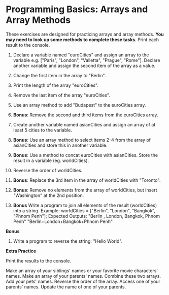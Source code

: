 # Programming Basics: Arrays and Array Methods

 These exercises are designed for practicing arrays and array methods. __You may need to look up some methods to complete these tasks__. Print each result to the console.

1. Declare a variable named "euroCities" and assign an array to the variable e.g. ["Paris", "London", "Valletta", "Prague", "Rome"]. Declare another variable and assign the second item of the array as a value.

2. Change the first item in the array to "Berlin".

3. Print the length of the array "euroCities".

4. Remove the last item of the array "euroCities".

5. Use an array method to add "Budapest" to the euroCities array.

6. __Bonus__: Remove the second and third items from the euroCities array.

7. Create another variable named asianCities and assign an array of at least 5 cities to the variable.

8. __Bonus__: Use an array method to select items 2-4 from the array of asianCities and store this in another variable.

9. __Bonus__: Use a method to concat euroCities with asianCities. Store the result in a variable (eg. worldCities).

10. Reverse the order of worldCities.

11. __Bonus__: Replace the 3rd item in the array of worldCities with "Toronto".

12. __Bonus__: Remove no elements from the array of worldCities, but insert "Washington" at the 2nd position.

13. __Bonus__ Write a program to join all elements of the result (worldCities) into a string. Example: worldCities = ["Berlin", "London", "Bangkok", "Phnom Penh"]; Expected Outputs: "Berlin , London, Bangkok, Phnom Penh" "Berlin+London+Bangkok+Phnom Penh"

__Bonus__

1. Write a program to reverse the string: "Hello World".


__Extra Practice__

Print the results to the console.

Make an array of your siblings' names or your favorite movie characters' names.
Make an array of your parents' names.
Combine these two arrays.
Add your pets' names.
Reverse the order of the array.
Access one of your parents' names.
Update the name of one of your parents.
